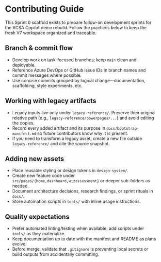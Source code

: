 # Contributing Guide

This Sprint 0 scaffold exists to prepare follow-on development sprints for the RCSA Copilot demo rebuild. Follow the practices below to keep the fresh V7 workspace organized and traceable.

## Branch & commit flow

- Develop work on task-focused branches; keep `main` clean and deployable.
- Reference Azure DevOps or GitHub issue IDs in branch names and commit messages where possible.
- Use concise commits grouped by logical change—documentation, scaffolding, style experiments, etc.

## Working with legacy artifacts

- Legacy inputs live only under `legacy-reference/`. Preserve their original relative path (e.g., `legacy-reference/powerpages/...`) and avoid editing the copies.
- Record every added artifact and its purpose in `docs/bootstrap-manifest.md` so future contributors know why it is present.
- If you need to transform a legacy asset, create a new file outside `legacy-reference/` and cite the source snapshot.

## Adding new assets

- Place reusable styling or design tokens in `design-system/`.
- Create new feature code under `src/pages/{home,dashboard,wizassessment}` or deeper sub-folders as needed.
- Document architecture decisions, research findings, or sprint rituals in `docs/`.
- Store automation scripts in `tools/` with inline usage instructions.

## Quality expectations

- Prefer automated linting/testing when available; add scripts under `tools/` as they materialize.
- Keep documentation up to date with the manifest and README as plans evolve.
- Before merge, validate that `.gitignore` is preventing local secrets or build outputs from accidentally committing.
